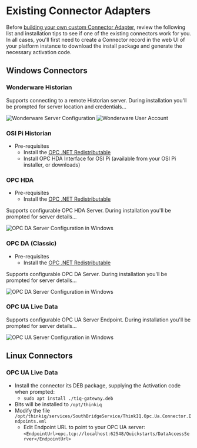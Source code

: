 # Existing Connector Adapters

Before [building your own custom Connector Adapter](https://github.com/cesmii/Connector/blob/main/README.md), review the following list and installation tips to see if one of the existing connectors work for you.
In all cases, you'll first need to create a Connector record in the web UI of your platform instance to download the install package and generate the necessary activation code.

## Windows Connectors

### Wonderware Historian

Supports connecting to a remote Historian server. During installation you'll be prompted for server location and credentials...

![Wonderware Server Configuration](images/WonderwareDataSource.png)
![Wonderware User Account](images/WonderwareAccount.png)

### OSI Pi Historian

- Pre-requisites
    + Install the [OPC .NET Redistributable](https://cesmii.net/installers/OPC.NetRedist.msi)
    + Install OPC HDA Interface for OSI Pi (available from your OSI Pi installer, or downloads)

### OPC HDA

- Pre-requisites
    + Install the [OPC .NET Redistributable](https://cesmii.net/installers/OPC.NetRedist.msi)

Supports configurable OPC HDA Server. During installation you'll be prompted for server details...

![OPC DA Server Configuration in Windows](images/OPCDAServerWindows.png)

### OPC DA (Classic)

- Pre-requisites
    + Install the [OPC .NET Redistributable](https://cesmii.net/installers/OPC.NetRedist.msi)

Supports configurable OPC DA Server. During installation you'll be prompted for server details...

![OPC DA Server Configuration in Windows](images/OPCDAServerWindows.png)

### OPC UA Live Data

Supports configurable OPC UA Server Endpoint. During installation you'll be prompted for server details...

![OPC UA Server Configuration in Windows](images/OPCUAEndpointWindows.png)

## Linux Connectors

### OPC UA Live Data

- Install the connector its DEB package, supplying the Activation code when prompted:
    + `sudo apt install ./tiq-gateway.deb`
- Bits will be installed to `/opt/thinkiq`
- Modify the file `/opt/thinkiq/services/SouthBridgeService/ThinkIQ.Opc.Ua.Connector.Endpoints.xml`
    + Edit Endpoint URL to point to your OPC UA server: `<EndpointUrl>opc.tcp://localhost:62548/Quickstarts/DataAccessServer</EndpointUrl>`
